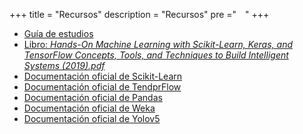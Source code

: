 +++
title = "Recursos"
description = "Recursos"
pre ="<i class='fa fa-book' style='vertical-align:middle;margin:0px 5px'></i> "
+++

* [Guía de estudios](https://drive.google.com/drive/u/2/folders/16WyWC1HBv2dLF3rPTlhrK0OXw3G3hbhh)
* [Libro: _Hands-On Machine Learning with Scikit-Learn, Keras, and TensorFlow Concepts, Tools, and Techniques to Build Intelligent Systems (2019).pdf_](https://drive.google.com/file/d/1E1ZJVuvdqIEa82Y_GlPGJJRrhWR34ohL/view?usp=sharing)
* [Documentación oficial de Scikit-Learn](https://scikit-learn.org/stable/user_guide.html)
* [Documentación oficial de TendprFlow](https://www.tensorflow.org/api_docs)
* [Documentación oficial de Pandas](https://pandas.pydata.org/docs/)
* [Documentación oficial de Weka](https://waikato.github.io/weka-wiki/documentation/)
* [Documentación oficial de Yolov5](https://docs.ultralytics.com/)